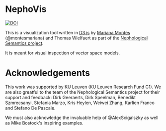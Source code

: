 # NephoVis

[![DOI](https://zenodo.org/badge/224012839.svg)](https://zenodo.org/badge/latestdoi/224012839)

This is a visualization tool written in [D3.js](https://d3js.org/) by
[Mariana Montes](https://www.marianamontes.me) (@montesmariana) and
Thomas Wielfaert as part of the [Nephological Semantics project](https://www.arts.kuleuven.be/ling/qlvl/projects/current/nephological-semantics).

It is meant for visual inspection of vector space models.

# Acknowledgements
This work was supported by KU Leuven (KU Leuven Research Fund C1).
We are also greatful to the team of the Nephological Semantics project for their support and feedback: Dirk Geeraerts, Dirk Speelman, Benedikt Szmrecsanyi, Stefania Marzo, Kris Heylen, Weiwei Zhang, Karlien Franco and Stefano De Pascale.

We must also acknowledge the invaluable help of @AlexScigalszky as well as Mike Bostock's inspiring examples.
